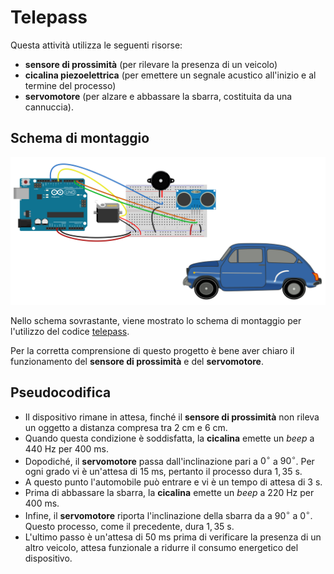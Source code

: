 # Telepass

Questa attività utilizza le seguenti risorse:

* **sensore di prossimità** (per rilevare la presenza di un veicolo)
* **cicalina piezoelettrica** (per emettere un segnale acustico all'inizio e al termine del processo)
* **servomotore** (per alzare e abbassare la sbarra, costituita da una cannuccia).

## Schema di montaggio

![Schema di montaggio](telepass-schema-montaggio.svg)

Nello schema sovrastante, viene mostrato lo schema di montaggio per l'utilizzo del codice [telepass](telepass/telepass.ino).

Per la corretta comprensione di questo progetto è bene aver chiaro il funzionamento del **sensore di prossimità** e del **servomotore**.

## Pseudocodifica

* Il dispositivo rimane in attesa, finché il **sensore di prossimità** non rileva un oggetto a distanza compresa tra $2~\text{cm}$ e  $6~\text{cm}$.
* Quando questa condizione è soddisfatta, la **cicalina** emette un _beep_ a $440~\text{Hz}$ per $400~\text{ms}$.
* Dopodiché, il **servomotore** passa dall'inclinazione pari a $0^\circ$ a $90^\circ$. Per ogni grado vi è un'attesa di $15~\text{ms}$, pertanto il processo dura $1,35~\text{s}$.
* A questo punto l'automobile può entrare e vi è un tempo di attesa di $3~\text{s}$.
* Prima di abbassare la sbarra, la **cicalina** emette un _beep_ a $220~\text{Hz}$ per $400~\text{ms}$.
* Infine, il **servomotore** riporta l'inclinazione della sbarra da a $90^\circ$ a $0^\circ$. Questo processo, come il precedente, dura $1,35~\text{s}$.
* L'ultimo passo è un'attesa di $50~\text{ms}$ prima di verificare la presenza di un altro veicolo, attesa funzionale a ridurre il consumo energetico del dispositivo.
